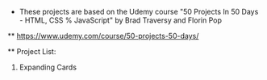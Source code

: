 * These projects are based on the Udemy course "50 Projects In 50 Days - HTML, CSS % JavaScript" by Brad Traversy and Florin Pop 
    
** https://www.udemy.com/course/50-projects-50-days/

** Project List:
1. Expanding Cards